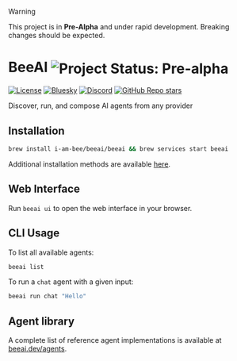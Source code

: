 > [!WARNING]
> This project is in **Pre-Alpha** and under rapid development. Breaking changes should be expected.

# BeeAI <img align="center" alt="Project Status: Pre-alpha" src="https://img.shields.io/badge/Status-Pre--alpha-blue">

[![License](https://img.shields.io/badge/License-Apache%202.0-EA7826?style=flat)](https://github.com/i-am-bee/beeai?tab=Apache-2.0-1-ov-file#readme)
[![Bluesky](https://img.shields.io/badge/Bluesky-0285FF?style=flat&logo=bluesky&logoColor=white)](https://bsky.app/profile/beeaiagents.bsky.social)
[![Discord](https://img.shields.io/discord/1309202615556378705?style=social&logo=discord&logoColor=black&label=Discord&labelColor=7289da&color=black)](https://discord.com/invite/NradeA6ZNF)
[![GitHub Repo stars](https://img.shields.io/github/stars/I-am-bee/beeai)](https://github.com/i-am-bee/beeai-framework)

Discover, run, and compose AI agents from any provider

## Installation

```sh
brew install i-am-bee/beeai/beeai && brew services start beeai
```

Additional installation methods are available [here](./docs/get-started/installation.mdx).

## Web Interface

Run `beeai ui` to open the web interface in your browser.

## CLI Usage

To list all available agents:
```sh
beeai list
```

To run a `chat` agent with a given input:
```sh
beeai run chat "Hello"
```

## Agent library

A complete list of reference agent implementations is available at [beeai.dev/agents](https://beeai.dev/agents).